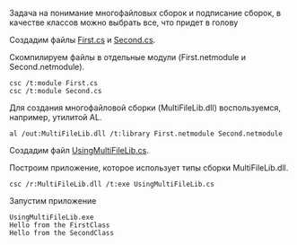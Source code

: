 Задача на понимание многофайловых сборок и подписание сборок, в качестве классов можно выбрать все, что придет в голову

Создадим файлы [First.cs](First.cs) и [Second.cs](Second.cs).

Скомпилируем файлы в отдельные модули (First.netmodule и Second.netmodule).
```
csc /t:module First.cs
csc /t:module Second.cs
```
Для создания многофайловой сборки (MultiFileLib.dll) воспользуемся, например, утилитой AL.
```
al /out:MultiFileLib.dll /t:library First.netmodule Second.netmodule
```
Создадим файл [UsingMultiFileLib.cs](UsingMultiFileLib.cs).

Построим приложение, которое использует типы сборки MultiFileLib.dll.
```
csc /r:MultiFileLib.dll /t:exe UsingMultiFileLib.cs
```
Запустим приложение
```
UsingMultiFileLib.exe
Hello from the FirstClass
Hello from the SecondClass
```
